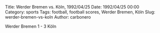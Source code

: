 Title: Werder Bremen vs. Köln, 1992/04/25
Date: 1992/04/25 00:00
Category: sports
Tags: football, football scores, Werder Bremen, Köln
Slug: werder-bremen-vs-koln
Author: carbonero


Werder Bremen 1 - 3 Köln
